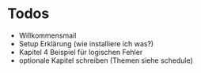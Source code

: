 # Todos
* Willkommensmail
* Setup Erklärung (wie installiere ich was?)
* Kapitel 4 Beispiel für logischen Fehler
* optionale Kapitel schreiben (Themen siehe schedule)